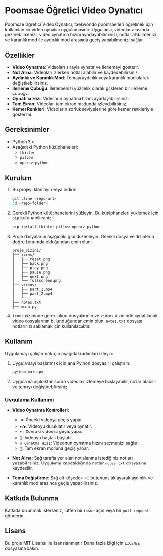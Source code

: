 # Poomsae Öğretici Video Oynatıcı

Poomsae Öğretici Video Oynatıcı, taekwondo poomsae'leri öğretmek için kullanılan bir video oynatıcı uygulamasıdır. Uygulama, videolar arasında gezinebilmenizi, video oynatma hızını ayarlayabilmenizi, notlar alabilmenizi ve karanlık mod ile aydınlık mod arasında geçiş yapabilmenizi sağlar.

## Özellikler

- **Video Oynatma**: Videoları sırayla oynatır ve ilerlemeyi gösterir.
- **Not Alma**: Videoları izlerken notlar alabilir ve kaydedebilirsiniz.
- **Aydınlık ve Karanlık Mod**: Temayı aydınlık veya karanlık mod olarak değiştirebilirsiniz.
- **İlerleme Çubuğu**: İlerlemenizi yüzdelik olarak gösteren bir ilerleme çubuğu.
- **Oynatma Hızı**: Videonun oynatma hızını ayarlayabilirsiniz.
- **Tam Ekran**: Videoları tam ekran modunda izleyebilirsiniz.
- **Kemer Renkleri**: Videoların zorluk seviyelerine göre kemer renkleriyle gösterimi.

## Gereksinimler

- Python 3.x
- Aşağıdaki Python kütüphaneleri:
  - `tkinter`
  - `pillow`
  - `opencv-python`

## Kurulum

1. Bu projeyi klonlayın veya indirin.
    ```sh
    git clone <repo-url>
    cd <repo-folder>
    ```

2. Gerekli Python kütüphanelerini yükleyin. Bu kütüphaneleri yüklemek için `pip` kullanabilirsiniz:
    ```sh
    pip install tkinter pillow opencv-python
    ```

3. Proje dosyalarını aşağıdaki gibi düzenleyin. Gerekli dosya ve dizinlerin doğru konumda olduğundan emin olun:
    ```
    proje_dizini/
    ├── icons/
    │   ├── reset.png
    │   ├── back.png
    │   ├── play.png
    │   ├── pause.png
    │   ├── next.png
    │   └── fullscreen.png
    ├── videos/
    │   ├── part_1.mp4
    │   ├── part_2.mp4
    │   └── ...
    ├── notes.txt
    ├── main.py
    ```

4. `icons` dizininde gerekli ikon dosyalarının ve `videos` dizininde oynatılacak video dosyalarının bulunduğundan emin olun. `notes.txt` dosyası notlarınızı saklamak için kullanılacaktır.

## Kullanım

Uygulamayı çalıştırmak için aşağıdaki adımları izleyin:

1. Uygulamayı başlatmak için ana Python dosyasını çalıştırın:
    ```sh
    python main.py
    ```

2. Uygulama açıldıktan sonra videoları izlemeye başlayabilir, notlar alabilir ve temayı değiştirebilirsiniz.

### Uygulama Kullanımı

- **Video Oynatma Kontrolleri**: 
  - `⏪`: Önceki videoya geçiş yapar.
  - `⏸/▶`: Videoyu duraklatır veya oynatır.
  - `⏩`: Sonraki videoya geçiş yapar.
  - `🔄`: Videoyu baştan başlatır.
  - `⚙ Oynatma Hızı`: Videonun oynatma hızını seçmenizi sağlar.
  - `🔲`: Tam ekran moduna geçiş yapar.

- **Not Alma**: Sağ tarafta yer alan not alanına istediğiniz notları yazabilirsiniz. Uygulama kapatıldığında notlar `notes.txt` dosyasına kaydedilir.

- **Tema Değiştirme**: Sağ alt köşedeki `☀🌙` butonuna tıklayarak aydınlık ve karanlık mod arasında geçiş yapabilirsiniz.

## Katkıda Bulunma

Katkıda bulunmak isterseniz, lütfen bir `issue` açın veya bir `pull request` gönderin.

## Lisans

Bu proje MIT Lisansı ile lisanslanmıştır. Daha fazla bilgi için `LICENSE` dosyasına bakın.
